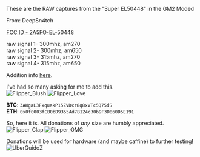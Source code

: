 These are the RAW captures from the "Super EL50448" in the GM2 Moded<p>
From: DeepSn4tch<br>
  
[FCC ID - 2A5FO-EL-50448](https://apps.fcc.gov/oetcf/eas/reports/ViewExhibitReport.cfm?mode=Exhibits&RequestTimeout=500&calledFromFrame=Y&application_id=jSEH4oUiEMAoC8Z7ZYuouA%3D%3D&fcc_id=2A5FO-EL-50448)

raw signal 1- 300mhz, am270<br>
raw signal 2- 300mhz, am650<br>
raw signal 3- 315mhz, am270<br>
raw signal 4- 315mhz, am650

Addition info [here](http://www.el50448.com/tpms-tools/2-super-el-50448-tpms-relearn-tool-S508.html).

I've had so many asking for me to add this.<br>
![Flipper_Blush](https://user-images.githubusercontent.com/57457139/183561666-4424a3cc-679b-4016-a368-24f7e7ad0a88.jpg) ![Flipper_Love](https://user-images.githubusercontent.com/57457139/183561692-381d37bd-264f-4c88-8877-e58d60d9be6e.jpg)

**BTC**: `3AWgaL3FxquakP15ZVDxr8q8xVTc5Q75dS`<br>
**ETH**: `0x0f0003fCB0bD9355Ad7B124c30b9F3D860D5E191`

So, here it is. All donations of *any* size are humbly appreciated.<br>
![Flipper_Clap](https://user-images.githubusercontent.com/57457139/183561789-2e853ede-8ef7-41e8-a67c-716225177e5d.jpg) ![Flipper_OMG](https://user-images.githubusercontent.com/57457139/183561787-e21bdc1e-b316-4e67-b327-5129503d0313.jpg)

Donations will be used for hardware (and maybe caffine) to further testing!<br>
![UberGuidoZ](https://cdn.discordapp.com/emojis/1000632669622767686.gif)
